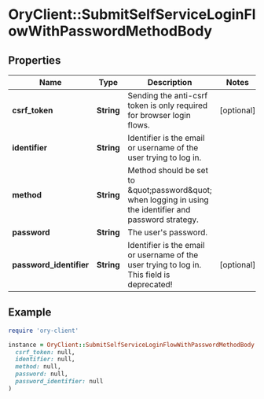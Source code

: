 # OryClient::SubmitSelfServiceLoginFlowWithPasswordMethodBody

## Properties

| Name | Type | Description | Notes |
| ---- | ---- | ----------- | ----- |
| **csrf_token** | **String** | Sending the anti-csrf token is only required for browser login flows. | [optional] |
| **identifier** | **String** | Identifier is the email or username of the user trying to log in. |  |
| **method** | **String** | Method should be set to \&quot;password\&quot; when logging in using the identifier and password strategy. |  |
| **password** | **String** | The user&#39;s password. |  |
| **password_identifier** | **String** | Identifier is the email or username of the user trying to log in. This field is deprecated! | [optional] |

## Example

```ruby
require 'ory-client'

instance = OryClient::SubmitSelfServiceLoginFlowWithPasswordMethodBody.new(
  csrf_token: null,
  identifier: null,
  method: null,
  password: null,
  password_identifier: null
)
```


